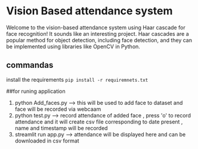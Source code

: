 # Vision Based attendance system

Welcome to the vision-based attendance system using Haar cascade for face recognition! It sounds like an interesting project. 
Haar cascades are a popular method for object detection, including face detection, and they can be implemented using libraries like OpenCV in Python.


## commandas
install the requirements
`pip install -r requiremnets.txt`

##for runing application

1) python Add_faces.py --> this will be used to add face to dataset and face will be recorded via webcaam 
2) python test.py --> record attendance of added face , press 'o' to record attendance and it will create csv file corresponding to date present , name and timestamp will be recorded 
3) streamlit run app.py --> attendance will be displayed here and can be downloaded in csv format 

